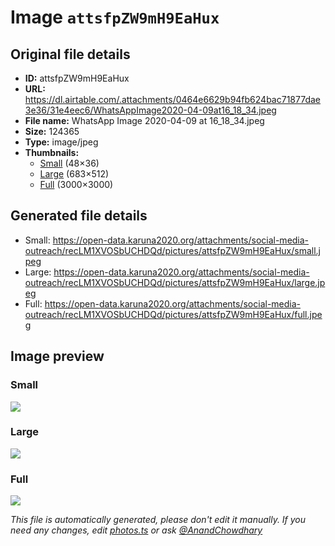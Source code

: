 # Image `attsfpZW9mH9EaHux`

## Original file details

- **ID:** attsfpZW9mH9EaHux
- **URL:** https://dl.airtable.com/.attachments/0464e6629b94fb624bac71877dae3e36/31e4eec6/WhatsAppImage2020-04-09at16_18_34.jpeg
- **File name:** WhatsApp Image 2020-04-09 at 16_18_34.jpeg
- **Size:** 124365
- **Type:** image/jpeg
- **Thumbnails:**
  - [Small](https://dl.airtable.com/.attachmentThumbnails/b8b697a487dd9d975361ef94d791b231/bd3a011c) (48×36)
  - [Large](https://dl.airtable.com/.attachmentThumbnails/c7656f515e1b6fc2664c5d29976e6925/01a38168) (683×512)
  - [Full](https://dl.airtable.com/.attachmentThumbnails/4a7beae50ad65db3a637726c7113f353/cccc5dfd) (3000×3000)

## Generated file details

- Small: https://open-data.karuna2020.org/attachments/social-media-outreach/recLM1XVOSbUCHDQd/pictures/attsfpZW9mH9EaHux/small.jpeg
- Large: https://open-data.karuna2020.org/attachments/social-media-outreach/recLM1XVOSbUCHDQd/pictures/attsfpZW9mH9EaHux/large.jpeg
- Full: https://open-data.karuna2020.org/attachments/social-media-outreach/recLM1XVOSbUCHDQd/pictures/attsfpZW9mH9EaHux/full.jpeg

## Image preview

### Small

![](https://open-data.karuna2020.org/attachments/social-media-outreach/recLM1XVOSbUCHDQd/pictures/attsfpZW9mH9EaHux/small.jpeg)

### Large

![](https://open-data.karuna2020.org/attachments/social-media-outreach/recLM1XVOSbUCHDQd/pictures/attsfpZW9mH9EaHux/large.jpeg)

### Full

![](https://open-data.karuna2020.org/attachments/social-media-outreach/recLM1XVOSbUCHDQd/pictures/attsfpZW9mH9EaHux/full.jpeg)

_This file is automatically generated, please don't edit it manually. If you need any changes, edit [photos.ts](/photos.ts) or ask [@AnandChowdhary](https://github.com/AnandChowdhary)_
